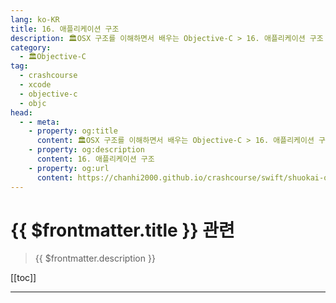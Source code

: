 ```yaml
---
lang: ko-KR
title: 16. 애플리케이션 구조
description: 🏛OSX 구조를 이해하면서 배우는 Objective-C > 16. 애플리케이션 구조
category:
  - 🏛Objective-C
tag: 
  - crashcourse
  - xcode
  - objective-c
  - objc
head:
  - - meta:
    - property: og:title
      content: 🏛OSX 구조를 이해하면서 배우는 Objective-C > 16. 애플리케이션 구조
    - property: og:description
      content: 16. 애플리케이션 구조
    - property: og:url
      content: https://chanhi2000.github.io/crashcourse/swift/shuokai-objc/16.html
---
```


# {{ $frontmatter.title }} 관련

> {{ $frontmatter.description }}

[[toc]]

---

<TagLinks />